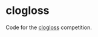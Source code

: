# clogloss

Code for the [clogloss](https://www.drivendata.org/competitions/65/clog-loss-alzheimers-research/) competition.
